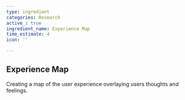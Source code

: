 ```yaml
---
type: ingredient
categories: Research
active_: true
ingredient_name: Experience Map
time_estimate: 4
icon: ''

---
```

## Experience Map

Creating a map of the user experience overlaying users thoughts and feelings.